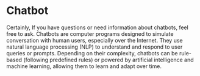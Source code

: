 # Chatbot
Certainly, If you have questions or need information about chatbots, feel free to ask. Chatbots are computer programs designed to simulate conversation with human users, especially over the Internet. They use natural language processing (NLP) to understand and respond to user queries or prompts. Depending on their complexity, chatbots can be rule-based (following predefined rules) or powered by artificial intelligence and machine learning, allowing them to learn and adapt over time.
